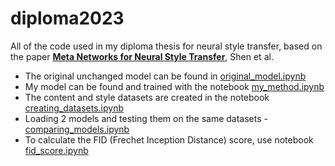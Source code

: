 # diploma2023
All of the code used in my diploma thesis for neural style transfer, based on the paper [**Meta Networks for Neural Style Transfer**](https://arxiv.org/abs/1709.04111), Shen et al.

* The original unchanged model can be found in [original_model.ipynb](https://github.com/badbloody/diploma2023/blob/main/original_model.ipynb) 
* My model can be found and trained with the notebook [my_method.ipynb](https://github.com/badbloody/diploma2023/blob/main/my_method.ipynb) 
* The content and style datasets are created in the notebook [creating_datasets.ipynb](https://github.com/badbloody/diploma2023/blob/main/creating_datasets.ipynb) 
* Loading 2 models and testing them on the same datasets - [comparing_models.ipynb](https://github.com/badbloody/diploma2023/blob/main/comparing_models.ipynb) 
* To calculate the FID (Frechet Inception Distance) score, use notebook [fid_score.ipynb](https://github.com/badbloody/diploma2023/blob/main/fid_score.ipynb) 
